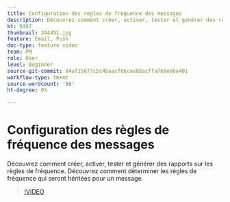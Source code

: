 ```yaml
---
title: Configuration des règles de fréquence des messages
description: Découvrez comment créer, activer, tester et générer des rapports sur les règles de fréquence. Découvrez comment déterminer les règles de fréquence qui seront héritées pour un message.
kt: 9367
thumbnail: 344451.jpg
feature: Email, Push
doc-type: feature video
team: PM
role: User
level: Beginner
source-git-commit: d4af15677c5c4baacfd6cae88acffa769ee6e401
workflow-type: tm+mt
source-wordcount: '56'
ht-degree: 0%

---
```



# Configuration des règles de fréquence des messages

Découvrez comment créer, activer, tester et générer des rapports sur les règles de fréquence. Découvrez comment déterminer les règles de fréquence qui seront héritées pour un message.

>[!VIDEO](https://video.tv.adobe.com/v/344451?quality=12)
